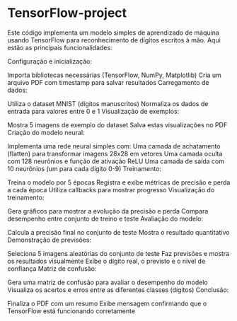 # TensorFlow-project

Este código implementa um modelo simples de aprendizado de máquina usando TensorFlow para reconhecimento de dígitos escritos à mão. Aqui estão as principais funcionalidades:

Configuração e inicialização:

Importa bibliotecas necessárias (TensorFlow, NumPy, Matplotlib)
Cria um arquivo PDF com timestamp para salvar resultados
Carregamento de dados:

Utiliza o dataset MNIST (dígitos manuscritos)
Normaliza os dados de entrada para valores entre 0 e 1
Visualização de exemplos:

Mostra 5 imagens de exemplo do dataset
Salva estas visualizações no PDF
Criação do modelo neural:

Implementa uma rede neural simples com:
Uma camada de achatamento (flatten) para transformar imagens 28x28 em vetores
Uma camada oculta com 128 neurônios e função de ativação ReLU
Uma camada de saída com 10 neurônios (um para cada dígito 0-9)
Treinamento:

Treina o modelo por 5 épocas
Registra e exibe métricas de precisão e perda a cada época
Utiliza callbacks para mostrar progresso
Visualização do treinamento:

Gera gráficos para mostrar a evolução da precisão e perda
Compara desempenho entre conjunto de treino e teste
Avaliação do modelo:

Calcula a precisão final no conjunto de teste
Mostra o resultado quantitativo
Demonstração de previsões:

Seleciona 5 imagens aleatórias do conjunto de teste
Faz previsões e mostra os resultados visualmente
Exibe o dígito real, o previsto e o nível de confiança
Matriz de confusão:

Gera uma matriz de confusão para avaliar o desempenho do modelo
Visualiza os acertos e erros entre as diferentes classes (dígitos)
Conclusão:

Finaliza o PDF com um resumo
Exibe mensagem confirmando que o TensorFlow está funcionando corretamente
